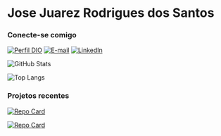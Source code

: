 #  Jose Juarez Rodrigues dos Santos 


### Conecte-se comigo

[![Perfil DIO](https://img.shields.io/badge/-Meu%20Perfil%20na%20DIO-30A3DC?style=for-the-badge)](https://www.dio.me/users/juniojuarez)
[![E-mail](https://img.shields.io/badge/-Email-000?style=for-the-badge&logo=microsoft-outlook&logoColor=E94D5F)](mailto:jjuarez.rodrigues@gmail.com)
[![LinkedIn](https://img.shields.io/badge/-LinkedIn-000?style=for-the-badge&logo=linkedin&logoColor=30A3DC)](https://www.linkedin.com/in/jose-juarez-rodrigues-dos-santos/)

![GitHub Stats](https://github-readme-stats.vercel.app/api?username=juniorjuarez&theme=transparent&bg_color=000&border_color=30A3DC&show_icons=true&icon_color=30A3DC&title_color=E94D5F&text_color=FFF)

![Top Langs](https://github-readme-stats-git-masterrstaa-rickstaa.vercel.app/api/top-langs/?username=juniorjuarez&layout=compact&bg_color=000&border_color=30A3DC&title_color=E94D5F&text_color=FFF)

### Projetos recentes

[![Repo Card](https://github-readme-stats.vercel.app/api/pin/?username=juniorjuarez&repo=url-shortener-node&bg_color=000&border_color=30A3DC&show_icons=true&icon_color=30A3DC&title_color=E94D5F&text_color=FFF)](https://github.com/juniorjuarez/url-shortener-node)

[![Repo Card](https://github-readme-stats.vercel.app/api/pin/?username=juniorjuarez&repo=GIT-FINDER&bg_color=000&border_color=30A3DC&show_icons=true&icon_color=30A3DC&title_color=E94D5F&text_color=FFF)](https://github.com/juniorjuarez/GIT-FINDER)

